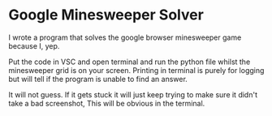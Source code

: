 # Google Minesweeper Solver
I wrote a program that solves the google browser minesweeper game because I, yep.

Put the code in VSC and open terminal and run the python file whilst the minesweeper grid is on your screen.
Printing in terminal is purely for logging but will tell if the program is unable to find an answer.

It will not guess. If it gets stuck it will just keep trying to make sure it didn't take a bad screenshot,
This will be obvious in the terminal.
